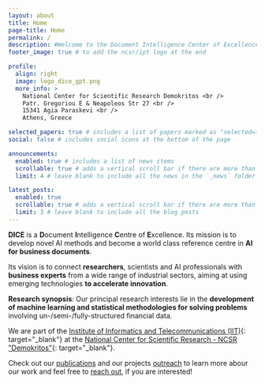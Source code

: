 ```yaml
---
layout: about
title: Home
page-title: Home
permalink: /
description: #Welcome to the Document Intelligence Center of Excellence at the Institute of Informatics and Telecommunications.
footer_image: true # to add the ncsr/ipt logo at the end

profile:
  align: right
  image: logo_dice_gpt.png
  more_info: >
    National Center for Scientific Research Demokritos <br />
    Patr. Gregoriou E & Neapoleos Str 27 <br /> 
    15341 Agia Paraskevi <br />
    Athens, Greece

selected_papers: true # includes a list of papers marked as "selected={true}"
social: false # includes social icons at the bottom of the page

announcements:
  enabled: true # includes a list of news items
  scrollable: true # adds a vertical scroll bar if there are more than 3 news items
  limit: 4 # leave blank to include all the news in the `_news` folder

latest_posts:
  enabled: true
  scrollable: true # adds a vertical scroll bar if there are more than 3 new posts items
  limit: 3 # leave blank to include all the blog posts
---
```


**DICE** is a **D**ocument **I**ntelligence **C**entre of **E**xcellence. Its mission is to develop novel AI methods and become a world class reference centre in **AI for business documents**.


Its vision is to connect **researchers**, scientists and AI professionals with **business experts** from a wide range of industrial sectors, aiming at using emerging technologies **to accelerate innovation**.

**Research synopsis**: Our principal research interests lie in the **development of machine learning and statistical methodologies for solving problems** involving un-/semi-/fully-structured financial data.

We are part of the [Institute of Informatics and Telecommunications (IIT)](https://iit.demokritos.gr/){: target="_blank"} at the [National Center for Scientific Research - NCSR "Demokritos"](https://www.demokritos.gr/){: target="_blank"}. 

Check out our [publications](publications) and our projects [outreach](outreach) to learn more abour our work and feel free to [reach out](mailto:bogas.ko@iit.demokritos.gr), if you are interested!